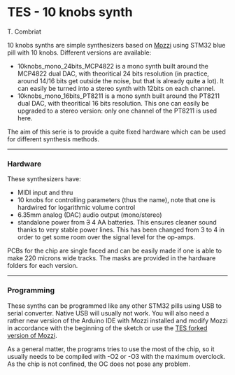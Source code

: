 # TES - 10 knobs synth
T. Combriat 

10 knobs synths are simple synthesizers based on [Mozzi](https://github.com/sensorium/Mozzi) using STM32 blue pill with 10 knobs. Different versions are available:

  - 10knobs_mono_24bits_MCP4822 is a mono synth built around the MCP4822 dual DAC, with theoritical 24 bits resolution (in practice, around 14/16 bits get outside the noise, but that is already quite a lot). It can easily be turned into a stereo synth with 12bits on each channel.
  - 10knobs_mono_16bits_PT8211 is a mono synth built around the PT8211 dual DAC, with theoritical 16 bits resolution. This one can easily be upgraded to a stereo version: only one channel of the PT8211 is used here.


The aim of this serie is to provide a quite fixed hardware which can be used for different synthesis methods.


***

### Hardware
These synthesizers have: 
* MIDI input and thru
* 10 knobs for controlling parameters (thus the name), note that one is hardwired for logarithmic volume control
* 6.35mm analog (DAC) audio output (mono/stereo)
* standalone power from ~~3~~ 4 AA batteries. This ensures cleaner sound thanks to very stable power lines. This has been changed from 3 to 4 in order to get some room over the signal level for the op-amps.

PCBs for the chip are single faced and can be easily made if one is able to make 220 microns wide tracks. The masks are provided in the hardware folders for each version.

***

### Programming
These synths can be programmed like any other STM32 pills using USB to serial converter. Native USB will usually not work. You will  also need a rather new version of the Arduino IDE with Mozzi installed and modify Mozzi in accordance with the beginning of the sketch or use the [TES forked version of Mozzi](https://github.com/tomcombriat/Mozzi/tree/TES-stable).

As a general matter, the programs tries to use the most of the chip, so it usually needs to be compiled with -O2 or -O3 with the maximum overclock. As the chip is not confined, the OC does not pose any problem.

